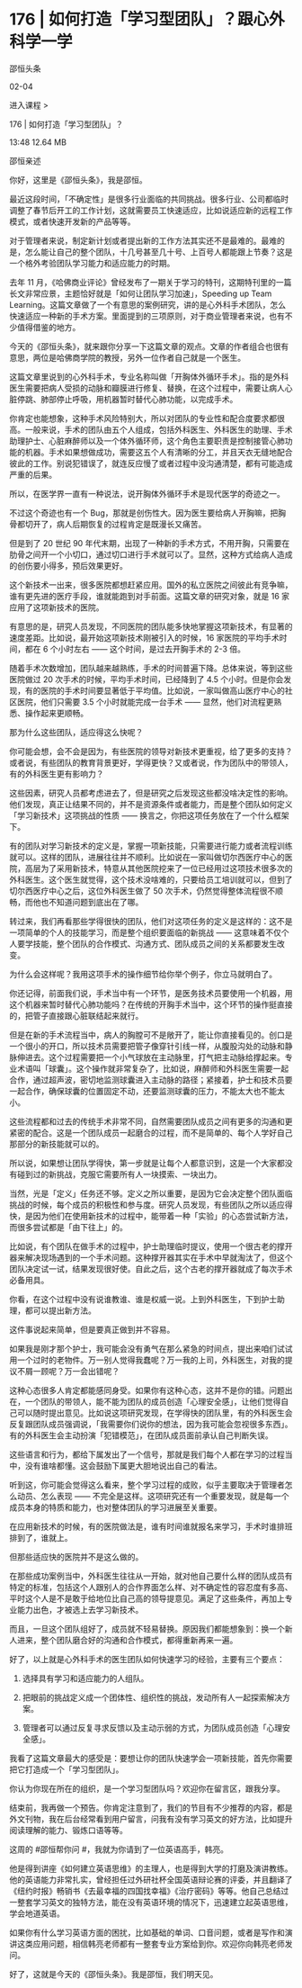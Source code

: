 # 176 | 如何打造「学习型团队」？跟心外科学一学

邵恒头条

02-04

进入课程 >

176 | 如何打造「学习型团队」？

13:48 12.64 MB

邵恒亲述

你好，这里是《邵恒头条》，我是邵恒。

最近这段时间，「不确定性」是很多行业面临的共同挑战。很多行业、公司都临时调整了春节后开工的工作计划，这就需要员工快速适应，比如说适应新的远程工作模式，或者快速开发新的产品等等。

对于管理者来说，制定新计划或者提出新的工作方法其实还不是最难的。最难的是，怎么能让自己的整个团队，十几号甚至几十号、上百号人都能跟上节奏？这是一个格外考验团队学习能力和适应能力的时期。

去年 11 月，《哈佛商业评论》曾经发布了一期关于学习的特刊，这期特刊里的一篇长文非常应景，主题恰好就是「如何让团队学习加速」，Speeding up Team Learning。这篇文章做了一个有意思的案例研究，讲的是心外科手术团队，怎么快速适应一种新的手术方案。里面提到的三项原则，对于商业管理者来说，也有不少值得借鉴的地方。

今天的《邵恒头条》，就来跟你分享一下这篇文章的观点。文章的作者组合也很有意思，两位是哈佛商学院的教授，另外一位作者自己就是一个医生。

这篇文章里说到的心外科手术，专业名称叫做「开胸体外循环手术」。指的是外科医生需要把病人受损的动脉和瓣膜进行修复、替换，在这个过程中，需要让病人心脏停跳、肺部停止呼吸，用机器暂时替代心肺功能，以完成手术。

你肯定也能想象，这种手术风险特别大，所以对团队的专业性和配合度要求都很高。一般来说，手术的团队由五个人组成，包括外科医生、外科医生的助理、手术助理护士、心脏麻醉师以及一个体外循环师，这个角色主要职责是控制接管心肺功能的机器。手术如果想做成功，需要这五个人有清晰的分工，并且天衣无缝地配合彼此的工作。别说犯错误了，就连反应慢了或者过程中没沟通清楚，都有可能造成严重的后果。

所以，在医学界一直有一种说法，说开胸体外循环手术是现代医学的奇迹之一。

不过这个奇迹也有一个 Bug，那就是创伤性大。因为医生要给病人开胸嘛，把胸骨都切开了，病人后期恢复的过程肯定是既漫长又痛苦。

但是到了 20 世纪 90 年代末期，出现了一种新的手术方式，不用开胸，只需要在肋骨之间开一个小切口，通过切口进行手术就可以了。显然，这种方式给病人造成的创伤要小得多，预后效果更好。

这个新技术一出来，很多医院都想赶紧应用。国外的私立医院之间彼此有竞争嘛，谁有更先进的医疗手段，谁就能跑到对手前面。这篇文章的研究对象，就是 16 家应用了这项新技术的医院。

有意思的是，研究人员发现，不同医院的团队能多快地掌握这项新技术，有显著的速度差距。比如说，最开始这项新技术刚被引入的时候，16 家医院的平均手术时间，都在 6 个小时左右 —— 这个时间，是过去开胸手术的 2-3 倍。

随着手术次数增加，团队越来越熟练，手术的时间普遍下降。总体来说，等到这些医院做过 20 次手术的时候，平均手术时间，已经降到了 4.5 个小时。但是你会发现，有的医院的手术时间要显著低于平均值。比如说，一家叫做高山医疗中心的社区医院，他们只需要 3.5 个小时就能完成一台手术 —— 显然，他们对流程更熟悉、操作起来更顺畅。

那为什么这些团队，适应得这么快呢？

你可能会想，会不会是因为，有些医院的领导对新技术更重视，给了更多的支持？或者说，有些团队的教育背景更好，学得更快？又或者说，作为团队中的带领人，有的外科医生更有影响力？

这些因素，研究人员都考虑进去了，但是研究之后发现这些都没啥决定性的影响。他们发现，真正让结果不同的，并不是资源条件或者能力，而是整个团队如何定义「学习新技术」这项挑战的性质 —— 换言之，你把这项任务放在了一个什么框架下。

有的团队对学习新技术的定义是，掌握一项新技能，只需要进行能力或者流程训练就可以。这样的团队，进展往往并不顺利。比如说在一家叫做切尔西医疗中心的医院，高层为了采用新技术，特意从其他医院挖来了一位已经用过这项技术很多次的外科医生。这个医生就觉得，这个技术没啥难的，只要给员工培训就可以，但到了切尔西医疗中心之后，这位外科医生做了 50 次手术，仍然觉得整体流程很不顺畅，而他也不知道问题到底出在了哪。

转过来，我们再看那些学得很快的团队，他们对这项任务的定义是这样的：这不是一项简单的个人的技能学习，而是整个组织要面临的新挑战 —— 这意味着不仅个人要学技能，整个团队的合作模式、沟通方式、团队成员之间的关系都要发生改变。

为什么会这样呢？我用这项手术的操作细节给你举个例子，你立马就明白了。

你还记得，前面我们说，手术当中有一个环节，是医务技术员要使用一个机器，用这个机器来暂时替代心肺功能吗？在传统的开胸手术当中，这个环节的操作挺直接的，把管子直接跟心脏联结起来就行。

但是在新的手术流程当中，病人的胸膛可不是敞开了，能让你直接看见的。创口是一个很小的开口，所以技术员需要把管子像穿针引线一样，从腹股沟处的动脉和静脉伸进去。这个过程需要把一个小气球放在主动脉里，打气把主动脉给撑起来。专业术语叫「球囊」。这个操作就非常复杂了，比如说，麻醉师和外科医生需要一起合作，通过超声波，密切地监测球囊进入主动脉的路径；紧接着，护士和技术员要一起合作，确保球囊的位置固定不动，还要监测球囊的压力，不能太大也不能太小。

这些流程都和过去的传统手术非常不同，自然需要团队成员之间有更多的沟通和更紧密的配合。这是一个团队成员一起磨合的过程，而不是简单的、每个人学好自己那部分的新技能就可以的。

所以说，如果想让团队学得快，第一步就是让每个人都意识到，这是一个大家都没有碰到过的新挑战，克服它需要所有人一块摸索、一块出力。

当然，光是「定义」任务还不够。定义之所以重要，是因为它会决定整个团队面临挑战的时候，每个成员的积极性和参与度。研究人员发现，有些团队之所以适应得快，是因为他们在使用新技术的过程中，能带着一种「实验」的心态尝试新方法，而很多尝试都是「由下往上」的。

比如说，有个团队在做手术的过程中，护士助理临时提议，使用一个很古老的撑开器来解决现场遇到的一个手术问题。这种撑开器其实在手术中早就淘汰了，但这个团队决定试一试，结果发现很好使。自此之后，这个古老的撑开器就成了每次手术必备用具。

你看，在这个过程中没有说谁教谁、谁是权威一说。上到外科医生，下到护士助理，都可以提出新方法。

这件事说起来简单，但是要真正做到并不容易。

如果我是刚才那个护士，我可能会没有勇气在那么紧急的时间点，提出来咱们试试用一个过时的老物件。万一别人觉得我蠢呢？万一我的上司，外科医生，对我的提议不屑一顾呢？万一会出错呢？

这种心态很多人肯定都能感同身受。如果你有这种心态，这并不是你的错。问题出在，一个团队的带领人，能不能为团队的成员创造「心理安全感」，让他们觉得自己可以随时提出意见。比如说这项研究发现，在学得快的团队里，有的外科医生会反复跟团队成员强调说，「我需要你们说你的想法，因为我可能会忽视很多东西」。有的外科医生会主动扮演「犯错模范」，在团队成员面前承认自己判断失误。

这些语言和行为，都给下属发出了一个信号，那就是我们每个人都在学习的过程当中，没有谁啥都懂。这会鼓励下属更大胆地说出自己的看法。

听到这，你可能会觉得这么看来，整个学习过程的成败，似乎主要取决于管理者怎么动员、怎么表现 —— 不完全是这样。这项研究还有一个重要发现，就是每一个成员本身的特质和能力，也对整体团队的学习进展至关重要。

在应用新技术的时候，有的医院做法是，谁有时间谁就报名来学习，手术时谁排班排到了，谁就上。

但那些适应快的医院并不是这么做的。

在那些成功案例当中，外科医生往往从一开始，就对他自己要什么样的团队成员有特定的标准，包括这个人跟别人的合作界面怎么样、对不确定性的容忍度有多高、平时这个人是不是敢于给地位比自己高的领导提意见。满足了这些条件，再加上专业能力出色，才被选上去学习新技术。

而且，一旦这个团队组好了，成员就不轻易替换。原因我们都能想象到：换一个新人进来，整个团队磨合好的沟通和合作模式，都得重新再来一遍。

好了，以上就是心外科手术的医生团队如何快速学习的经验，主要有三个要点：

1. 选择具有学习和适应能力的人组队。

2. 把眼前的挑战定义成一个团体性、组织性的挑战，发动所有人一起探索解决方案。

3. 管理者可以通过反复寻求反馈以及主动示弱的方式，为团队成员创造「心理安全感」。

我看了这篇文章最大的感受是：要想让你的团队快速学会一项新技能，首先你需要把它打造成一个「学习型团队」。

你认为你现在所在的组织，是一个学习型团队吗？欢迎你在留言区，跟我分享。

结束前，我再做一个预告。你肯定注意到了，我们的节目有不少推荐的内容，都是外文刊物，我在后台经常看到用户留言，问我有没有学习英文的好方法，比如提升阅读理解的能力、锻炼口语等等。

这周的 #邵恒帮你问 #，我就为你请到了一位英语高手，韩亮。

他是得到讲座《如何建立英语思维》的主理人，也是得到大学的打磨及演讲教练。他的英语能力非常扎实，曾经担任过外研社杯全国英语辩论赛的评委，并且翻译了《纽约时报》畅销书《去最幸福的四国找幸福》《治疗密码》等等。他自己总结过一整套学习英文的独特方法，能在没有英语环境的情况下，迅速建立起英语思维，学会地道英语。

如果你有什么学习英语方面的困扰，比如基础的单词、口音问题，或者是写作和演讲这类应用问题，相信韩亮老师都有一整套专业方案给到你。欢迎你向韩亮老师发问。

好了，这就是今天的《邵恒头条》。我是邵恒，我们明天见。

